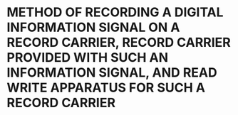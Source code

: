 # METHOD OF RECORDING A DIGITAL INFORMATION SIGNAL ON A RECORD CARRIER, RECORD CARRIER PROVIDED WITH SUCH AN INFORMATION SIGNAL, AND READ WRITE APPARATUS FOR SUCH A RECORD CARRIER